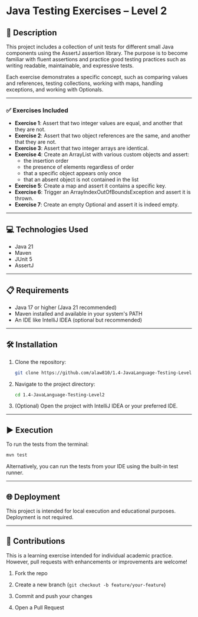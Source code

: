 # Java Testing Exercises – Level 2

## 📄 Description

This project includes a collection of unit tests for different small Java components using the AssertJ assertion
library. The purpose is to become familiar with fluent assertions and practice good testing practices such as writing
readable, maintainable, and expressive tests.

Each exercise demonstrates a specific concept, such as comparing values and references, testing collections, working
with maps, handling exceptions, and working with Optionals.

---

### ✅ Exercises Included

- **Exercise 1**: Assert that two integer values are equal, and another that they are not.
- **Exercise 2**: Assert that two object references are the same, and another that they are not.
- **Exercise 3**: Assert that two integer arrays are identical.
- **Exercise 4**: Create an ArrayList with various custom objects and assert:
    - the insertion order
    - the presence of elements regardless of order
    - that a specific object appears only once
    - that an absent object is not contained in the list
- **Exercise 5**: Create a map and assert it contains a specific key.
- **Exercise 6**: Trigger an ArrayIndexOutOfBoundsException and assert it is thrown.
- **Exercise 7**: Create an empty Optional and assert it is indeed empty.

---

## 💻 Technologies Used

- Java 21
- Maven
- JUnit 5
- AssertJ

---

## 📋 Requirements

- Java 17 or higher (Java 21 recommended)
- Maven installed and available in your system's PATH
- An IDE like IntelliJ IDEA (optional but recommended)

---

## 🛠️ Installation

1. Clone the repository:
   ```bash
   git clone https://github.com/alaw810/1.4-JavaLanguage-Testing-Level2.git
   ```

2. Navigate to the project directory:
   ```bash
   cd 1.4-JavaLanguage-Testing-Level2
   ```

3. (Optional) Open the project with IntelliJ IDEA or your preferred IDE.

---

## ▶️ Execution

To run the tests from the terminal:

```bash
mvn test
```

Alternatively, you can run the tests from your IDE using the built-in test runner.

---

## 🌐 Deployment

This project is intended for local execution and educational purposes. Deployment is not required.

---

## 🤝 Contributions
This is a learning exercise intended for individual academic practice.
However, pull requests with enhancements or improvements are welcome!

1. Fork the repo

2. Create a new branch (`git checkout -b feature/your-feature`)

3. Commit and push your changes

4. Open a Pull Request